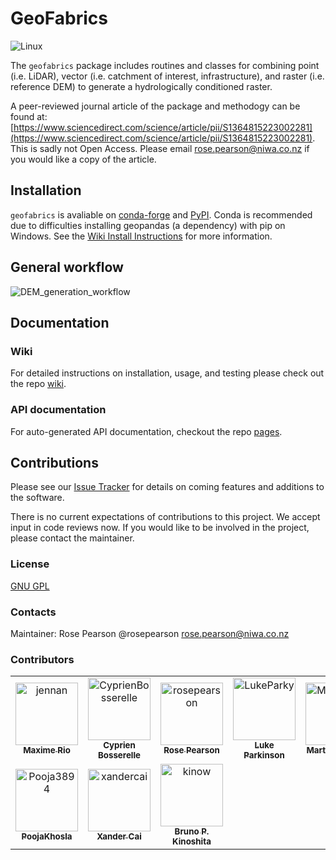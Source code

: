 # GeoFabrics

![Linux](https://github.com/rosepearson/GeoFabrics/actions/workflows/linux-test.yml/badge.svg?branch=main)

The `geofabrics` package includes routines and classes for combining point (i.e. LiDAR), vector (i.e. catchment of interest, infrastructure), and raster (i.e. reference DEM) to generate a hydrologically conditioned raster.

A peer-reviewed journal article of the package and methodogy can be found at: [https://www.sciencedirect.com/science/article/pii/S1364815223002281](https://www.sciencedirect.com/science/article/pii/S1364815223002281). This is sadly not Open Access. Please email rose.pearson@niwa.co.nz if you would like a copy of the article.

## Installation
`geofabrics` is avaliable on [conda-forge](https://anaconda.org/conda-forge/geofabrics) and [PyPI](https://pypi.org/project/geofabrics/). Conda is recommended due to difficulties installing geopandas (a dependency) with pip on Windows. See the [Wiki Install Instructions](https://github.com/rosepearson/GeoFabrics/wiki/Package-Install-Instructions) for more information.

## General workflow

![DEM_generation_workflow](https://user-images.githubusercontent.com/22883860/161160412-eef14d39-ed92-4998-838a-15176052afb9.png)

## Documentation
### Wiki
For detailed instructions on installation, usage, and testing please check out the repo [wiki](https://github.com/rosepearson/GeoFabrics/wiki).

### API documentation
For auto-generated API documentation, checkout the repo [pages](https://rosepearson.github.io/GeoFabrics).

## Contributions
Please see our [Issue Tracker](https://github.com/rosepearson/GeoFabrics/issues) for details on coming features and additions to the software.

There is no current expectations of contributions to this project. We accept input in code reviews now. If you would like to be involved in the project, please contact the maintainer.

### License
[GNU GPL](https://github.com/rosepearson/GeoFabrics/LICENSE)

### Contacts
Maintainer: Rose Pearson @rosepearson rose.pearson@niwa.co.nz

### Contributors
<!-- readme: collaborators,contributors -start -->
<table>
<tr>
    <td align="center">
        <a href="https://github.com/jennan">
            <img src="https://avatars.githubusercontent.com/u/2003548?v=4" width="100;" alt="jennan"/>
            <br />
            <sub><b>Maxime Rio</b></sub>
        </a>
    </td>
    <td align="center">
        <a href="https://github.com/CyprienBosserelle">
            <img src="https://avatars.githubusercontent.com/u/3713631?v=4" width="100;" alt="CyprienBosserelle"/>
            <br />
            <sub><b>Cyprien Bosserelle</b></sub>
        </a>
    </td>
    <td align="center">
        <a href="https://github.com/rosepearson">
            <img src="https://avatars.githubusercontent.com/u/22883860?v=4" width="100;" alt="rosepearson"/>
            <br />
            <sub><b>Rose Pearson</b></sub>
        </a>
    </td>
    <td align="center">
        <a href="https://github.com/LukeParky">
            <img src="https://avatars.githubusercontent.com/u/41398636?v=4" width="100;" alt="LukeParky"/>
            <br />
            <sub><b>Luke Parkinson</b></sub>
        </a>
    </td>
    <td align="center">
        <a href="https://github.com/Martin20494">
            <img src="https://avatars.githubusercontent.com/u/55137629?v=4" width="100;" alt="Martin20494"/>
            <br />
            <sub><b>Martin Nguyen</b></sub>
        </a>
    </td>
    <td align="center">
        <a href="https://github.com/AliceHarang">
            <img src="https://avatars.githubusercontent.com/u/82012970?v=4" width="100;" alt="AliceHarang"/>
            <br />
            <sub><b>Null</b></sub>
        </a>
    </td></tr>
<tr>
    <td align="center">
        <a href="https://github.com/Pooja3894">
            <img src="https://avatars.githubusercontent.com/u/86580534?v=4" width="100;" alt="Pooja3894"/>
            <br />
            <sub><b>PoojaKhosla</b></sub>
        </a>
    </td>
    <td align="center">
        <a href="https://github.com/xandercai">
            <img src="https://avatars.githubusercontent.com/u/16149053?v=4" width="100;" alt="xandercai"/>
            <br />
            <sub><b>Xander Cai</b></sub>
        </a>
    </td>
    <td align="center">
        <a href="https://github.com/kinow">
            <img src="https://avatars.githubusercontent.com/u/304786?v=4" width="100;" alt="kinow"/>
            <br />
            <sub><b>Bruno P. Kinoshita</b></sub>
        </a>
    </td></tr>
</table>
<!-- readme: collaborators,contributors -end -->

